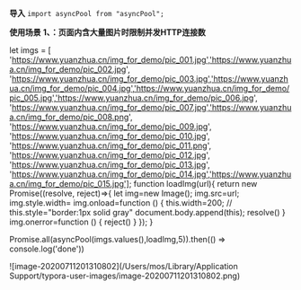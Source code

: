 **导入**
`import asyncPool from "asyncPool";`

**使用场景**
**1、：页面内含大量图片时限制并发HTTP连接数**

let imgs = [ 'https://www.yuanzhua.cn/img_for_demo/pic_001.jpg','https://www.yuanzhua.cn/img_for_demo/pic_002.jpg', 'https://www.yuanzhua.cn/img_for_demo/pic_003.jpg','https://www.yuanzhua.cn/img_for_demo/pic_004.jpg','https://www.yuanzhua.cn/img_for_demo/pic_005.jpg','https://www.yuanzhua.cn/img_for_demo/pic_006.jpg', 'https://www.yuanzhua.cn/img_for_demo/pic_007.jpg','https://www.yuanzhua.cn/img_for_demo/pic_008.png', 'https://www.yuanzhua.cn/img_for_demo/pic_009.jpg', 'https://www.yuanzhua.cn/img_for_demo/pic_010.jpg', 'https://www.yuanzhua.cn/img_for_demo/pic_011.png', 'https://www.yuanzhua.cn/img_for_demo/pic_012.jpg', 'https://www.yuanzhua.cn/img_for_demo/pic_013.jpg', 'https://www.yuanzhua.cn/img_for_demo/pic_014.jpg','https://www.yuanzhua.cn/img_for_demo/pic_015.jpg'];
function loadImg(url){
            return new Promise((resolve, reject)=>{
                let img=new Image();
                img.src=url;
                img.style.width=
                img.onload=function () {
                    this.width=200;
                    // this.style="border:1px solid gray"
                    document.body.append(this);
                    resolve()
                }
                img.onerror=function () {
                    reject()
                }
            });
}

Promise.all(asyncPool(imgs.values(),loadImg,5)).then(() => console.log('done'))

 ![image-20200711201310802](/Users/mos/Library/Application Support/typora-user-images/image-20200711201310802.png)

```


```